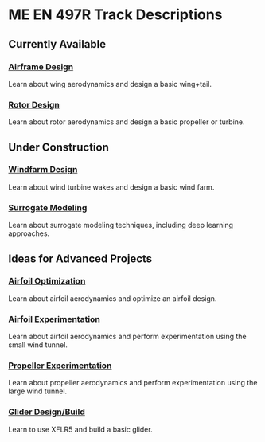 # ME EN 497R Track Descriptions


## Currently Available

### [Airframe Design](airframe_design.md)
Learn about wing aerodynamics and design a basic wing+tail.

### [Rotor Design](rotor_design.md)
Learn about rotor aerodynamics and design a basic propeller or turbine.


## Under Construction

### [Windfarm Design](windfarm_design.md)
Learn about wind turbine wakes and design a basic wind farm.

### [Surrogate Modeling](../assignment_descriptions/surrogate_modeling.pdf)
Learn about surrogate modeling techniques, including deep learning approaches. 


## Ideas for Advanced Projects

### [Airfoil Optimization](airfoil_optimization.md)
Learn about airfoil aerodynamics and optimize an airfoil design.

### [Airfoil Experimentation](airfoil_experimentation.md)
Learn about airfoil aerodynamics and perform experimentation using the small wind tunnel.
### [Propeller Experimentation](propeller_experimentation.md)
Learn about propeller aerodynamics and perform experimentation using the large wind tunnel.

### [Glider Design/Build](glider_db.md)
Learn to use XFLR5 and build a basic glider.
